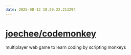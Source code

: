 ```yaml
---
date: 2025-08-12 18:29:22.213294
---
```


# [joechee/codemonkey](https://github.com/joechee/codemonkey)

multiplayer web game to learn coding by scripting monkeys